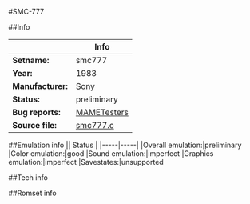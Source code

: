 #SMC-777

##Info

||Info|
|-----|-----|
|**Setname:**|smc777
|**Year:**|1983
|**Manufacturer:**|Sony
|**Status:**|preliminary
|**Bug reports:**|[MAMETesters](http://mametesters.org/view_all_set.php?type=1&temporary=y&search=smc777.c)
|**Source file:**|[smc777.c](https://github.com/mamedev/mame/blob/master/src/mess/drivers/smc777.c)

##Emulation info
|| Status |
|-----|-----|
|Overall emulation:|preliminary
|Color emulation:|good
|Sound emulation:|imperfect
|Graphics emulation:|imperfect
|Savestates:|unsupported

##Tech info

##Romset info

<!--- START OF EDITED COMMENT DO NOT TOUCH TEXT ABOVE-->
